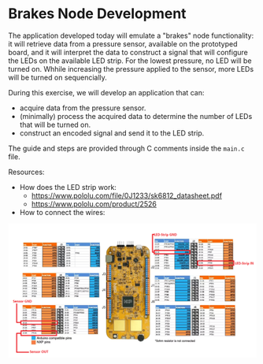 # Brakes Node Development

The application developed today will emulate a "brakes" node functionality: it will retrieve data from a pressure sensor, available on the prototyped board, and it will interpret the data to construct a signal that will configure the LEDs on the available LED strip. For the lowest pressure, no LED will be turned on. Whhile increasing the pressure applied to the sensor, more LEDs will be turned on sequencially. 

During this exercise, we will develop an application that can:
- acquire data from the pressure sensor.
- (minimally) process the acquired data to determine the number of LEDs that will be turned on. 
- construct an encoded signal and send it to the LED strip.

The guide and steps are provided through C comments inside the `main.c` file.

Resources:
- How does the LED strip work: 
  - https://www.pololu.com/file/0J1233/sk6812_datasheet.pdf
  - https://www.pololu.com/product/2526
- How to connect the wires:

![Board pins usage](img/board-pins-usage.png)

